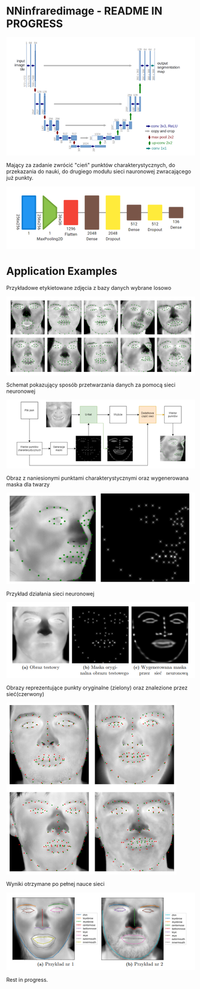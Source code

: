 # NNinfraredimage - README IN PROGRESS
 ![Alt text](https://github.com/tobiaszmateusz/NNinfraredimage/blob/main/photos/8.png "Moduł U-Net")
 
 Mający za zadanie zwrócić "cień" punktów charakterystycznych, do przekazania do nauki, do drugiego modułu sieci nauronowej zwracającego już punkty.
 
 
 ![Alt text](https://github.com/tobiaszmateusz/NNinfraredimage/blob/main/photos/7.png "Dodatkowy moduł sieci neuronowej")



# Application Examples
Przykładowe etykietowane zdjęcia z bazy danych wybrane losowo

![Alt text](https://github.com/tobiaszmateusz/NNinfraredimage/blob/main/photos/1.png "Przykładowe etykietowane zdjęcia z bazy danych wybrane losowo")


Schemat pokazujący sposób przetwarzania danych za pomocą sieci neuronowej

![Alt text](https://github.com/tobiaszmateusz/NNinfraredimage/blob/main/photos/2.png "Schemat pokazujący sposób przetwarzania danych za pomocą sieci neuronowej")


Obraz z naniesionymi punktami charakterystycznymi oraz wygenerowana maska dla twarzy

![Alt text](https://github.com/tobiaszmateusz/NNinfraredimage/blob/main/photos/3.png "Obraz z naniesionymi punktami charakterystycznymi oraz wygenerowana maska dla twarzy")


Przykład działania sieci neuronowej

![Alt text](https://github.com/tobiaszmateusz/NNinfraredimage/blob/main/photos/4.png "Przykład działania sieci neuronowej")


Obrazy reprezentujące punkty oryginalne (zielony) oraz znalezione przez sieć(czerwony)

![Alt text](https://github.com/tobiaszmateusz/NNinfraredimage/blob/main/photos/5.png "Obrazy reprezentujące punkty oryginalne (zielony) oraz znalezione przez sieć(czerwony)")


Wyniki otrzymane po pełnej nauce sieci

![Alt text](https://github.com/tobiaszmateusz/NNinfraredimage/blob/main/photos/6.png "Wyniki otrzymane po pełnej nauce sieci")


Rest in progress.

